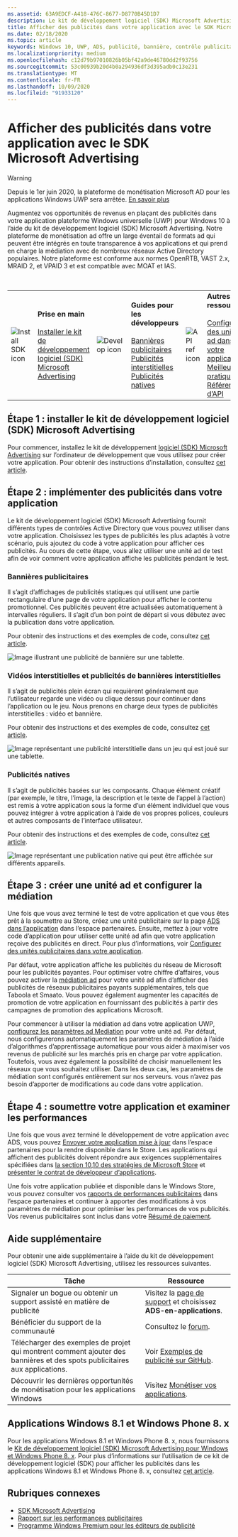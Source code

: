 ```yaml
---
ms.assetid: 63A9EDCF-A418-476C-8677-D8770B45D1D7
description: Le kit de développement logiciel (SDK) Microsoft Advertising vous offre plusieurs façons de monétiser votre application avec des publicités.
title: Afficher des publicités dans votre application avec le SDK Microsoft Advertising
ms.date: 02/18/2020
ms.topic: article
keywords: Windows 10, UWP, ADS, publicité, bannière, contrôle publicitaire, interstitiel
ms.localizationpriority: medium
ms.openlocfilehash: c12d79b97010826b05bf42a9de46780dd2f93756
ms.sourcegitcommit: 53c00939b20d4b0a294936df3d395adb0c13e231
ms.translationtype: MT
ms.contentlocale: fr-FR
ms.lasthandoff: 10/09/2020
ms.locfileid: "91933120"
---
```

# <a name="display-ads-in-your-app-with-the-microsoft-advertising-sdk"></a>Afficher des publicités dans votre application avec le SDK Microsoft Advertising

>[!WARNING]
> Depuis le 1er juin 2020, la plateforme de monétisation Microsoft AD pour les applications Windows UWP sera arrêtée. [En savoir plus](https://social.msdn.microsoft.com/Forums/windowsapps/en-US/db8d44cb-1381-47f7-94d3-c6ded3fea36f/microsoft-ad-monetization-platform-shutting-down-june-1st?forum=aiamgr)

Augmentez vos opportunités de revenus en plaçant des publicités dans votre application plateforme Windows universelle (UWP) pour Windows 10 à l’aide du kit de développement logiciel (SDK) Microsoft Advertising. Notre plateforme de monétisation ad offre un large éventail de formats ad qui peuvent être intégrés en toute transparence à vos applications et qui prend en charge la médiation avec de nombreux réseaux Active Directory populaires. Notre plateforme est conforme aux normes OpenRTB, VAST 2.x, MRAID 2, et VPAID 3 et est compatible avec MOAT et IAS. 

<br/>

<table style="border: none !important;">
<colgroup>
<col width="10%" />
<col width="23%" />
<col width="10%" />
<col width="23%" />
<col width="10%" />
<col width="23%" />
</colgroup>
<tbody>
<tr>
<td align="left"><img src="images/install-sdk.png" alt="Install SDK icon" /></td>
<td align="left"><b>Prise en main</b><br/><br/>
    <a href="https://marketplace.visualstudio.com/items?itemName=AdMediator.MicrosoftAdvertisingSDK">Installer le kit de développement logiciel (SDK) Microsoft Advertising</a>
</td>
<td align="left"><img src="images/write-code.png" alt="Develop icon" /></td>
<td align="left"><b>Guides pour les développeurs</b><br/><br/>
    <a href="banner-ads.md">Bannières publicitaires</a>
    <br/>
    <a href="interstitial-ads.md">Publicités interstitielles</a>
    <br/>
    <a href="native-ads.md">Publicités natives</a>
    </td>
<td align="left"><img src="images/api-reference.png" alt="API ref icon" /></td>
<td align="left"><b>Autres ressources</b><br/><br/>
    <a href="set-up-ad-units-in-your-app.md">Configurer des unités ad dans votre application</a>
    <br/>
    <a href="best-practices-for-ads-in-apps.md">Meilleures pratiques</a>
    <br/>
    <a href="/uwp/api/overview/advertising">Référence d’API</a>
    </td>
</tr>
</tbody>
</table>

## <a name="step-1-install-the-microsoft-advertising-sdk"></a>Étape 1 : installer le kit de développement logiciel (SDK) Microsoft Advertising

Pour commencer, installez le kit de développement [logiciel (SDK) Microsoft Advertising](https://marketplace.visualstudio.com/items?itemName=AdMediator.MicrosoftAdvertisingSDK) sur l’ordinateur de développement que vous utilisez pour créer votre application. Pour obtenir des instructions d’installation, consultez [cet article](install-the-microsoft-advertising-libraries.md).

## <a name="step-2-implement-ads-in-your-app"></a>Étape 2 : implémenter des publicités dans votre application

Le kit de développement logiciel (SDK) Microsoft Advertising fournit différents types de contrôles Active Directory que vous pouvez utiliser dans votre application. Choisissez les types de publicités les plus adaptés à votre scénario, puis ajoutez du code à votre application pour afficher ces publicités. Au cours de cette étape, vous allez utiliser une unité ad de test afin de voir comment votre application affiche les publicités pendant le test.

### <a name="banner-ads"></a>Bannières publicitaires

Il s’agit d’affichages de publicités statiques qui utilisent une partie rectangulaire d’une page de votre application pour afficher le contenu promotionnel. Ces publicités peuvent être actualisées automatiquement à intervalles réguliers. Il s’agit d’un bon point de départ si vous débutez avec la publication dans votre application.

Pour obtenir des instructions et des exemples de code, consultez [cet article](adcontrol-in-xaml-and--net.md).

![Image illustrant une publicité de bannière sur une tablette.](images/banner-ad.png)

### <a name="interstitial-video-and-interstitial-banner-ads"></a>Vidéos interstitielles et publicités de bannières interstitielles

Il s’agit de publicités plein écran qui requièrent généralement que l’utilisateur regarde une vidéo ou clique dessus pour continuer dans l’application ou le jeu. Nous prenons en charge deux types de publicités interstitielles : vidéo et bannière.

Pour obtenir des instructions et des exemples de code, consultez [cet article](interstitial-ads.md).

![Image représentant une publicité interstitielle dans un jeu qui est joué sur une tablette.](images/interstitial-ad.png)

### <a name="native-ads"></a>Publicités natives

Il s’agit de publicités basées sur les composants. Chaque élément créatif (par exemple, le titre, l’image, la description et le texte de l’appel à l’action) est remis à votre application sous la forme d’un élément individuel que vous pouvez intégrer à votre application à l’aide de vos propres polices, couleurs et autres composants de l’interface utilisateur.

Pour obtenir des instructions et des exemples de code, consultez [cet article](native-ads.md).

![Image représentant une publication native qui peut être affichée sur différents appareils.](images/native-ad.png)

<span id="ad-mediation"/>

## <a name="step-3-create-an-ad-unit-and-configure-mediation"></a>Étape 3 : créer une unité ad et configurer la médiation

Une fois que vous avez terminé le test de votre application et que vous êtes prêt à la soumettre au Store, créez une unité publicitaire sur la page [ADS dans l’application](../publish/in-app-ads.md) dans l’espace partenaires. Ensuite, mettez à jour votre code d’application pour utiliser cette unité ad afin que votre application reçoive des publicités en direct. Pour plus d’informations, voir [Configurer des unités publicitaires dans votre application](set-up-ad-units-in-your-app.md#live-ad-units).

Par défaut, votre application affiche les publicités du réseau de Microsoft pour les publicités payantes. Pour optimiser votre chiffre d’affaires, vous pouvez activer la [médiation ad](ad-mediation-service.md) pour votre unité ad afin d’afficher des publicités de réseaux publicitaires payants supplémentaires, tels que Taboola et Smaato. Vous pouvez également augmenter les capacités de promotion de votre application en fournissant des publicités à partir des campagnes de promotion des applications Microsoft.

Pour commencer à utiliser la médiation ad dans votre application UWP, [configurez les paramètres ad Mediation](../publish/in-app-ads.md#mediation-settings) pour votre unité ad. Par défaut, nous configurerons automatiquement les paramètres de médiation à l’aide d’algorithmes d’apprentissage automatique pour vous aider à maximiser vos revenus de publicité sur les marchés pris en charge par votre application. Toutefois, vous avez également la possibilité de choisir manuellement les réseaux que vous souhaitez utiliser. Dans les deux cas, les paramètres de médiation sont configurés entièrement sur nos serveurs. vous n’avez pas besoin d’apporter de modifications au code dans votre application.    

## <a name="step-4-submit-your-app-and-review-performance"></a>Étape 4 : soumettre votre application et examiner les performances

Une fois que vous avez terminé le développement de votre application avec ADS, vous pouvez [Envoyer votre application mise à jour](../publish/app-submissions.md) dans l’espace partenaires pour la rendre disponible dans le Store. Les applications qui affichent des publicités doivent répondre aux exigences supplémentaires spécifiées dans [la section 10,10 des stratégies de Microsoft Store](/legal/windows/agreements/store-policies#1010-advertising-conduct-and-content) et [présenter le contrat de développeur d’applications](/legal/windows/agreements/app-developer-agreement).

Une fois votre application publiée et disponible dans le Windows Store, vous pouvez consulter vos [rapports de performances publicitaires](../publish/advertising-performance-report.md) dans l’espace partenaires et continuer à apporter des modifications à vos paramètres de médiation pour optimiser les performances de vos publicités. Vos revenus publicitaires sont inclus dans votre [Résumé de paiement](../publish/payout-summary.md).

<span id="additional-help" />

## <a name="additional-help"></a>Aide supplémentaire

Pour obtenir une aide supplémentaire à l’aide du kit de développement logiciel (SDK) Microsoft Advertising, utilisez les ressources suivantes.

|  Tâche    | Ressource |               
|----------|-------|
| Signaler un bogue ou obtenir un support assisté en matière de publicité     | Visitez la [page de support](https://developer.microsoft.com/windows/support) et choisissez **ADS-en-applications**.        |
| Bénéficier du support de la communauté     | Consultez le [forum](https://social.msdn.microsoft.com/forums/windowsapps/en-US/home?category=windowsapps).       |
| Télécharger des exemples de projet qui montrent comment ajouter des bannières et des spots publicitaires aux applications.     | Voir [Exemples de publicité sur GitHub](https://github.com/Microsoft/Windows-universal-samples/tree/master/Samples/Advertising).       |
| Découvrir les dernières opportunités de monétisation pour les applications Windows     | Visitez [Monétiser vos applications](https://developer.microsoft.com/store/monetize).        |

## <a name="windows-81-and-windows-phone-8x-apps"></a>Applications Windows 8.1 et Windows Phone 8. x

Pour les applications Windows 8.1 et Windows Phone 8. x, nous fournissons le [Kit de développement logiciel (SDK) Microsoft Advertising pour Windows et Windows Phone 8. x](https://marketplace.visualstudio.com/items?itemName=AdMediator.MicrosoftAdvertisingSDKforWindowsandWindowsPhone8x). Pour plus d’informations sur l’utilisation de ce kit de développement logiciel (SDK) pour afficher les publicités dans les applications Windows 8.1 et Windows Phone 8. x, consultez [cet article](/previous-versions/windows/apps/dn792120(v=win.10)).

## <a name="related-topics"></a>Rubriques connexes

* [SDK Microsoft Advertising](https://marketplace.visualstudio.com/items?itemName=AdMediator.MicrosoftAdvertisingSDK)
* [Rapport sur les performances publicitaires](../publish/advertising-performance-report.md)
* [Programme Windows Premium pour les éditeurs de publicité](windows-premium-ads-publishers-program.md)